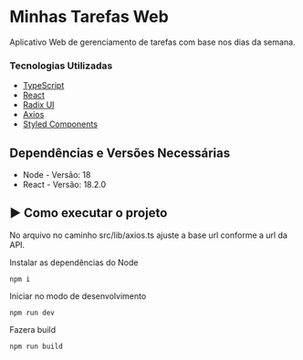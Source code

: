 # Minhas Tarefas Web

Aplicativo Web de gerenciamento de tarefas com base nos dias da semana.

### Tecnologias Utilizadas
* [TypeScript](https://www.typescriptlang.org/)
* [React](https://react.dev/)
* [Radix UI](https://www.radix-ui.com/)
* [Axios](https://axios-http.com/ptbr/docs/intro)
* [Styled Components](https://styled-components.com/docs/basics)

## Dependências e Versões Necessárias

* Node - Versão: 18
* React - Versão: 18.2.0

## ▶️ Como executar o projeto 

No arquivo no caminho src/lib/axios.ts ajuste a base url conforme a url da API.

Instalar as dependências do Node

```
npm i
```


Iniciar no modo de desenvolvimento

```
npm run dev
```

Fazera build

```
npm run build
```
